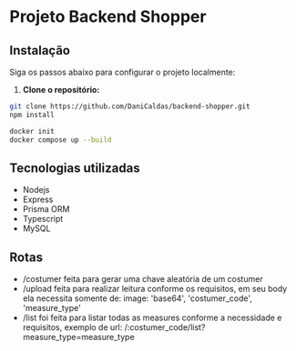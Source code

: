 # Projeto Backend Shopper
## Instalação
Siga os passos abaixo para configurar o projeto localmente:
1. **Clone o repositório:**
   
  ```bash
  git clone https://github.com/DaniCaldas/backend-shopper.git
  npm install
  
  docker init
  docker compose up --build
  ```
## Tecnologias utilizadas
- Nodejs
- Express
- Prisma ORM
- Typescript
- MySQL

## Rotas
- /costumer  feita para gerar uma chave aleatória de um costumer
- /upload   feita para realizar leitura conforme os requisitos, em seu body ela necessita somente de: image: 'base64', 'costumer_code', 'measure_type'
- /list     foi feita para listar todas as measures conforme a necessidade e requisitos, exemplo de url: /:costumer_code/list?measure_type=measure_type
